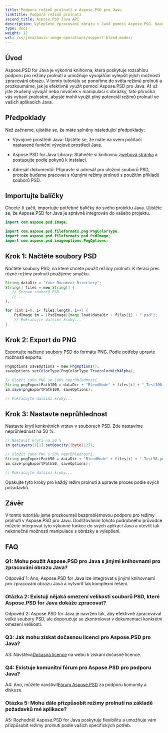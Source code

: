 ```yaml
---
title: Podpora režimů prolnutí v Aspose.PSD pro Javu
linktitle: Podpora režimů prolnutí
second_title: Aspose.PSD Java API
description: Vylepšete zpracování obrazu v Javě pomocí Aspose.PSD. Naučte se využívat režimy prolnutí pro úžasné efekty.
type: docs
weight: 12
url: /cs/java/basic-image-operations/support-blend-modes/
---
```

## Úvod

Aspose.PSD for Java je výkonná knihovna, která poskytuje rozsáhlou podporu pro režimy prolnutí a umožňuje vývojářům vylepšit jejich možnosti zpracování obrazu. V tomto tutoriálu se ponoříme do světa režimů prolnutí a prozkoumáme, jak je efektivně využít pomocí Aspose.PSD pro Java. Ať už jste zkušený vývojář nebo nováček v manipulaci s obrázky, tato příručka vás vybaví znalostmi, abyste mohli využít plný potenciál režimů prolnutí ve vašich aplikacích Java.

## Předpoklady

Než začneme, ujistěte se, že máte splněny následující předpoklady:

- Vývojové prostředí Java: Ujistěte se, že máte na svém počítači nastavené funkční vývojové prostředí Java.

-  Aspose.PSD for Java Library: Stáhněte si knihovnu z[webová stránka](https://releases.aspose.com/psd/java/) a postupujte podle pokynů k instalaci.

- Adresář dokumentů: Připravte si adresář pro uložení souborů PSD, protože budeme pracovat s různými režimy prolnutí s použitím příkladů souborů PSD.

## Importujte balíčky

Chcete-li začít, importujte potřebné balíčky do svého projektu Java. Ujistěte se, že Aspose.PSD for Java je správně integrován do vašeho projektu.

```java
import com.aspose.psd.Image;

import com.aspose.psd.fileformats.png.PngColorType;
import com.aspose.psd.fileformats.psd.PsdImage;
import com.aspose.psd.imageoptions.PngOptions;
```

## Krok 1: Načtěte soubory PSD

Načtěte soubory PSD, na které chcete použít režimy prolnutí. K iteraci přes různé režimy prolnutí použijeme smyčku.

```java
String dataDir = "Your Document Directory";
String[] files = new String[] {
   // Seznam souborů PSD
   // ...
};

for (int i=0; i< files.length; i++) {
    PsdImage im = (PsdImage)Image.load(dataDir + files[i] + ".psd");
    // Pokračujte dalšími kroky...
}
```

## Krok 2: Export do PNG

Exportujte načtené soubory PSD do formátu PNG. Podle potřeby upravte možnosti exportu.

```java
PngOptions saveOptions = new PngOptions();
saveOptions.setColorType(PngColorType.TruecolorWithAlpha);

// Uložit jako PNG se 100% neprůhledností.
String pngExportPath100 = dataDir + "BlendMode" + files[i] + "_Test100.png";
im.save(pngExportPath100, saveOptions);

// Pokračujte dalšími kroky...
```

## Krok 3: Nastavte neprůhlednost

Nastavte krytí konkrétních vrstev v souborech PSD. Zde nastavíme neprůhlednost na 50 %.

```java
// Nastavit krytí na 50 %
im.getLayers()[1].setOpacity((byte)127);

// Uložit jako PNG s 50% neprůhledností.
String pngExportPath50 = dataDir + "BlendMode" + files[i] + "_Test50.png";
im.save(pngExportPath50, saveOptions);

// Pokračujte dalšími kroky...
```

Opakujte tyto kroky pro každý režim prolnutí a upravte proces podle svých požadavků.

## Závěr

V tomto tutoriálu jsme prozkoumali bezproblémovou podporu pro režimy prolnutí v Aspose.PSD pro Javu. Dodržováním tohoto podrobného průvodce můžete integrovat tyto výkonné funkce do svých aplikací Java a otevřít tak nekonečné možnosti manipulace s obrázky a vylepšení.

## FAQ

### Q1: Mohu použít Aspose.PSD pro Java s jinými knihovnami pro zpracování obrazu Java?

Odpověď 1: Ano, Aspose.PSD for Java lze integrovat s jinými knihovnami pro zpracování obrazu Java a vytvořit tak komplexní řešení.

### Otázka 2: Existují nějaká omezení velikosti souborů PSD, které Aspose.PSD for Java dokáže zpracovat?

Odpověď 2: Aspose.PSD for Java je navržen tak, aby efektivně zpracovával velké soubory PSD, ale doporučuje se zkontrolovat v dokumentaci konkrétní omezení velikosti.

### Q3: Jak mohu získat dočasnou licenci pro Aspose.PSD pro Java?

 A3: Návštěva[Dočasná licence](https://purchase.aspose.com/temporary-license/) na webu k získání dočasné licence.

### Q4: Existuje komunitní fórum pro Aspose.PSD pro podporu Java?

 A4: Ano, můžete navštívit[Fórum Aspose.PSD](https://forum.aspose.com/c/psd/34) za podporu komunity a diskuze.

### Otázka 5: Mohu dále přizpůsobit režimy prolnutí na základě požadavků mé aplikace?

A5: Rozhodně! Aspose.PSD for Java poskytuje flexibilitu a umožňuje vám přizpůsobit režimy prolnutí podle vašich specifických potřeb.